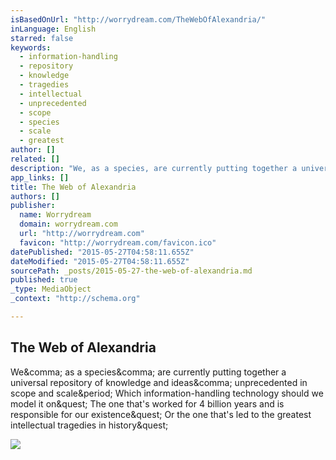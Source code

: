 ```yaml
---
isBasedOnUrl: "http://worrydream.com/TheWebOfAlexandria/"
inLanguage: English
starred: false
keywords:
  - information-handling
  - repository
  - knowledge
  - tragedies
  - intellectual
  - unprecedented
  - scope
  - species
  - scale
  - greatest
author: []
related: []
description: "We, as a species, are currently putting together a universal repository of knowledge and ideas, unprecedented in scope and scale. Which information-handling technology should we model it on? The one that's worked for 4 billion years and is responsible for our existence? Or the one that's led to the greatest intellectual tragedies in history?"
app_links: []
title: The Web of Alexandria
authors: []
publisher:
  name: Worrydream
  domain: worrydream.com
  url: "http://worrydream.com"
  favicon: "http://worrydream.com/favicon.ico"
datePublished: "2015-05-27T04:58:11.655Z"
dateModified: "2015-05-27T04:58:11.655Z"
sourcePath: _posts/2015-05-27-the-web-of-alexandria.md
published: true
_type: MediaObject
_context: "http://schema.org"

---
```

<article style=""><h1>The Web of Alexandria</h1><p>We&amp;comma; as a species&amp;comma; are currently putting together a universal repository of knowledge and ideas&amp;comma; unprecedented in scope and scale&amp;period; Which information-handling technology should we model it on&amp;quest; The one that's worked for 4 billion years and is responsible for our existence&amp;quest; Or the one that's led to the greatest intellectual tragedies in history&amp;quest;</p><img src="http://worrydream.com/TheWebOfAlexandria/bush.jpg" /></article>